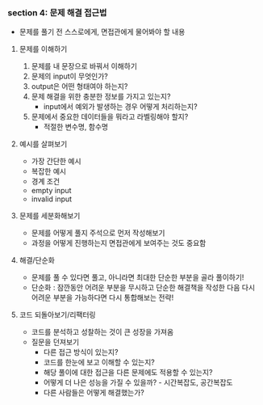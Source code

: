 <h3>section 4: 문제 해결 접근법</h3>

- 문제를 풀기 전 스스로에게, 면접관에게 물어봐야 할 내용

1. 문제를 이해하기
    1. 문제를 내 문장으로 바꿔서 이해하기
    2. 문제의 input이 무엇인가?
    3. output은 어떤 형태여야 하는지?
    4. 문제 해결을 위한 충분한 정보를 가지고 있는지?
        - input에서 예외가 발생하는 경우 어떻게 처리하는지?
    5. 문제에서 중요한 데이터들을 뭐라고 라벨링해야 할지?
        - 적절한 변수명, 함수명

2. 예시를 살펴보기
    - 가장 간단한 예시
    - 복잡한 예시
    - 경계 조건
    - empty input
    - invalid input

3. 문제를 세분화해보기
    - 문제를 어떻게 풀지 주석으로 먼저 작성해보기
    - 과정을 어떻게 진행하는지 면접관에게 보여주는 것도 중요함

4. 해결/단순화
    - 문제를 풀 수 있다면 풀고, 아니라면 최대한 단순한 부분을 골라 풀이하기!
    - 단순화 : 잠깐동안 어려운 부분을 무시하고 단순한 해결책을 작성한 다음 다시 어려운 부분을 가능하다면 다시 통합해보는 전략!

5. 코드 되돌아보기/리팩터링
    - 코드를 분석하고 성찰하는 것이 큰 성장을 가져옴
    - 질문을 던져보기
        - 다른 접근 방식이 있는지?
        - 코드를 한눈에 보고 이해할 수 있는지?
        - 해당 풀이에 대한 접근을 다른 문제에도 적용할 수 있는지?
        - 어떻게 더 나은 성능을 가질 수 있을까? - 시간복잡도, 공간복잡도
        - 다른 사람들은 어떻게 해결했는가?


